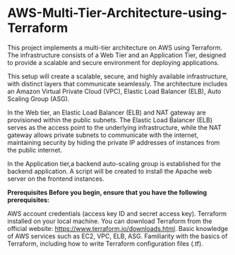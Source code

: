 # AWS-Multi-Tier-Architecture-using-Terraform

This project implements a multi-tier architecture on AWS using Terraform. The infrastructure consists of a Web Tier and an Application Tier, designed to provide a scalable and secure environment for deploying applications. 

This setup will create a scalable, secure, and highly available infrastructure, with distinct layers that communicate seamlessly. The architecture includes an Amazon Virtual Private Cloud (VPC), Elastic Load Balancer (ELB), Auto Scaling Group (ASG).

In the Web tier, an Elastic Load Balancer (ELB) and NAT gateway are provisioned within the public subnets. The Elastic Load Balancer (ELB) serves as the access point to the underlying infrastructure, while the NAT gateway allows private subnets to communicate with the internet, maintaining security by hiding the private IP addresses of instances from the public internet.

In the Application tier,a backend auto-scaling group is established for the backend application. A script will be created to install the Apache web server on the frontend instances.

**Prerequisites
Before you begin, ensure that you have the following prerequisites:**

AWS account credentials (access key ID and secret access key).
Terraform installed on your local machine. You can download Terraform from the official website: https://www.terraform.io/downloads.html.
Basic knowledge of AWS services such as EC2, VPC, ELB, ASG.
Familiarity with the basics of Terraform, including how to write Terraform configuration files (.tf).

